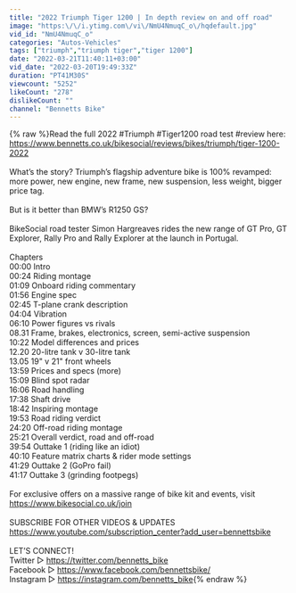 ```yaml
---
title: "2022 Triumph Tiger 1200 | In depth review on and off road"
image: "https:\/\/i.ytimg.com\/vi\/NmU4NmuqC_o\/hqdefault.jpg"
vid_id: "NmU4NmuqC_o"
categories: "Autos-Vehicles"
tags: ["triumph","triumph tiger","tiger 1200"]
date: "2022-03-21T11:40:11+03:00"
vid_date: "2022-03-20T19:49:33Z"
duration: "PT41M30S"
viewcount: "5252"
likeCount: "278"
dislikeCount: ""
channel: "Bennetts Bike"
---
```

{% raw %}Read the full 2022 #Triumph #Tiger1200 road test #review here: <a rel="nofollow" target="blank" href="https://www.bennetts.co.uk/bikesocial/reviews/bikes/triumph/tiger-1200-2022">https://www.bennetts.co.uk/bikesocial/reviews/bikes/triumph/tiger-1200-2022</a> <br /> <br />What’s the story? Triumph’s flagship adventure bike is 100% revamped: more power, new engine, new frame, new suspension, less weight, bigger price tag.<br /><br />But is it better than BMW’s R1250 GS? <br /><br />BikeSocial road tester Simon Hargreaves rides the new range of GT Pro, GT Explorer, Rally Pro and Rally Explorer at the launch in Portugal.<br /><br />Chapters<br />00:00   Intro<br />00:24   Riding montage<br />01:09   Onboard riding commentary<br />01:56   Engine spec<br />02:45   T-plane crank description<br />04:04   Vibration<br />06:10   Power figures vs rivals<br />08.31   Frame, brakes, electronics, screen, semi-active suspension<br />10:22   Model differences and prices<br />12.20   20-litre tank v 30-litre tank<br />13.05   19&quot; v 21&quot; front wheels<br />13:59   Prices and specs (more)<br />15:09   Blind spot radar<br />16:06   Road handling<br />17:38   Shaft drive<br />18:42   Inspiring montage <br />19:53   Road riding verdict<br />24:20   Off-road riding montage<br />25:21   Overall verdict, road and off-road<br />39:54   Outtake 1 (riding like an idiot)<br />40:10   Feature matrix charts &amp; rider mode settings<br />41:29   Outtake 2 (GoPro fail)<br />41:17   Outtake 3 (grinding footpegs)<br /><br />For exclusive offers on a massive range of bike kit and events, visit <a rel="nofollow" target="blank" href="https://www.bikesocial.co.uk/join">https://www.bikesocial.co.uk/join</a><br /><br />SUBSCRIBE FOR OTHER VIDEOS &amp; UPDATES <br /><a rel="nofollow" target="blank" href="https://www.youtube.com/subscription_center?add_user=bennettsbike">https://www.youtube.com/subscription_center?add_user=bennettsbike</a> <br /><br />LET’S CONNECT!<br />Twitter ▻ <a rel="nofollow" target="blank" href="https://twitter.com/bennetts_bike">https://twitter.com/bennetts_bike</a><br />Facebook ▻ <a rel="nofollow" target="blank" href="https://www.facebook.com/bennettsbike/">https://www.facebook.com/bennettsbike/</a><br />Instagram ▻ <a rel="nofollow" target="blank" href="https://instagram.com/bennetts_bike">https://instagram.com/bennetts_bike</a>{% endraw %}
